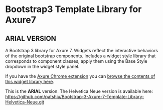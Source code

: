 Bootstrap3 Template Library for Axure7 
====================================
ARIAL VERSION
--------------

A Bootstrap 3 library for Axure 7. Widgets reflect the interactive behaviors of the original bootstrap components. Includes a widget style library that corresponds to component classes, apply them using the Base Style dropdown in the widget style panel. 

If you have the <a href="https://chrome.google.com/webstore/detail/axure-rp-extension-for-ch/dogkpdfcklifaemcdfbildhcofnopogp?hl=en-US" target="_blank">Axure Chrome extension</a> you can <a href="http://patshiu.com/bootstrap-3-axure-7-template-library">browse the contents of this widget library here</a>.

This is the **ARIAL** version. The Helvetica Neue version is available here: <a href="https://github.com/patshiu/Bootstrap-3-Axure-7-Template-Library-Helvetica-Neue.git">https://github.com/patshiu/Bootstrap-3-Axure-7-Template-Library-Helvetica-Neue.git</a>